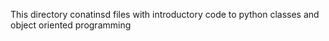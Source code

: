 This directory conatinsd files with introductory code to python classes and object oriented programming
